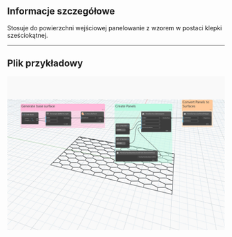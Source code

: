 ## Informacje szczegółowe
Stosuje do powierzchni wejściowej panelowanie z wzorem w postaci klepki sześciokątnej.
___
## Plik przykładowy

![ByHexagons](./Autodesk.DesignScript.Geometry.PanelSurface.ByHexagons_img.jpg)
